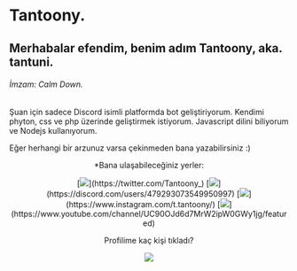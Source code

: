 # Tantoony.
## Merhabalar efendim, benim adım Tantoony, aka. tantuni.
###### İmzam: Calm Down.

Şuan için sadece Discord isimli platformda bot geliştiriyorum. Kendimi phyton, css ve php üzerinde geliştirmek istiyorum.
Javascript dilini biliyorum ve Nodejs kullanıyorum.

Eğer herhangi bir arzunuz varsa çekinmeden bana yazabilirsiniz :)
<!--
**Tantoony/Tantoony** is a ✨ _special_ ✨ repository because its `README.md` (this file) appears on your GitHub profile.

Here are some ideas to get you started:

- 🔭 I’m currently working on ...
- 🌱 I’m currently learning ...
- 👯 I’m looking to collaborate on ...
- 🤔 I’m looking for help with ...
- 💬 Ask me about ...
- 📫 How to reach me: ...
- 😄 Pronouns: ...
- ⚡ Fun fact: ...
-->


<p align = "center">
  *Bana ulaşabileceğiniz yerler:
</p>

<p align = "center">
[<img src="https://img.shields.io/badge/twitter-%231DA1F2.svg?&style=for-the-badge&logo=twitter&logoColor=white" />](https://twitter.com/Tantoony_) 
[<img src="https://img.shields.io/badge/discord-r89DA.svg?&color=7289da&style=for-the-badge&logo=discord&logoColor=white" />](https://discord.com/users/479293073549950997)
[<img src = "https://img.shields.io/badge/instagram-%23E4405F.svg?&style=for-the-badge&logo=instagram&logoColor=white">](https://www.instagram.com/t.tantoony/)
[<img src="https://img.shields.io/badge/youtube-r89DA.svg?&color=ff0000&style=for-the-badge&logo=youtube&logoColor=white" />](https://www.youtube.com/channel/UC90OJd6d7MrW2ipW0GWy1jg/featured)
 </p>
<p align = "center">
 Profilime kaç kişi tıkladı?
</p>
<p align = "center">
<img src="https://profile-counter.glitch.me/{Tantoony}/count.svg" />
</p>
